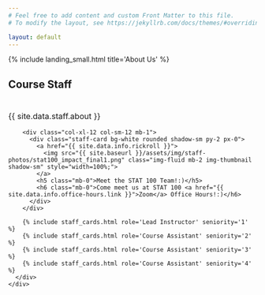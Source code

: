 ```yaml
---
# Feel free to add content and custom Front Matter to this file.
# To modify the layout, see https://jekyllrb.com/docs/themes/#overriding-theme-defaults

layout: default
---
```

{% include landing_small.html title='About Us' %}

<div id="about" class="offset" style="margin-top: 5px;">
  <div class="bg-light py-4">
    <div class="container py-4">
      <div class="col-12 text-center">
        <div class="text-center" style="margin-bottom: 3em;">
          <h2 class="display-5 font-weight-light">Course Staff</h2>
        </div>
        <p class="lead text-left" style="font-size: 1.15em;">{{ site.data.staff.about }}</p>
      </div>
      <div class="row text-center">

        <div class="col-xl-12 col-sm-12 mb-1">
          <div class="staff-card bg-white rounded shadow-sm py-2 px-0">
            <a href="{{ site.data.info.rickroll }}">
              <img src="{{ site.baseurl }}/assets/img/staff-photos/stat100_impact_final1.png" class="img-fluid mb-2 img-thumbnail shadow-sm" style="width=100%;">
            </a>
            <h5 class="mb-0">Meet the STAT 100 Team!:)</h5>
            <h6 class="mb-0">Come meet us at STAT 100 <a href="{{ site.data.info.office-hours.link }}">Zoom</a> Office Hours!:)</h6>
          </div>
        </div>

        {% include staff_cards.html role='Lead Instructor' seniority='1' %}
        {% include staff_cards.html role='Course Assistant' seniority='2' %}
        {% include staff_cards.html role='Course Assistant' seniority='3' %}
        {% include staff_cards.html role='Course Assistant' seniority='4' %}
      </div>
    </div>
  </div>
</div>
